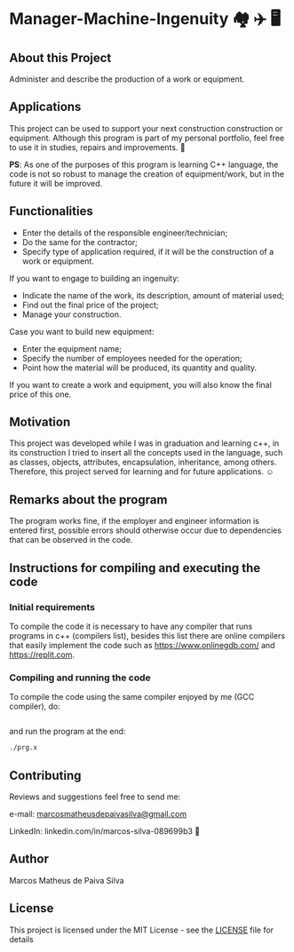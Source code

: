 # Manager-Machine-Ingenuity :houses: :airplane: :desktop_computer:

## About this Project

Administer and describe the production of a work or equipment. 

## Applications

This project can be used to support your next construction construction or equipment. Although this program is part of my personal portfolio, feel free to use it in studies, repairs and improvements. :call_me_hand:

**PS**: As one of the purposes of this program is learning C++ language, the code is not so robust to manage the creation of equipment/work, but in the future it will be improved.

## Functionalities

* Enter the details of the responsible engineer/technician;
* Do the same for the contractor;
* Specify type of application required, if it will be the construction of a work or equipment.

If you want to engage to building an ingenuity:

  * Indicate the name of the work, its description, amount of material used;
  * Find out the final price of the project;
  * Manage your construction.
  
Case you want to build new equipment:
  
  * Enter the equipment name;
  * Specify the number of employees needed for the operation;
  * Point how the material will be produced, its quantity and quality.

If you want to create a work and equipment, you will also know the final price of this one.

## Motivation

This project was developed while I was in graduation and learning c++, in its construction I tried to insert all the concepts used in the language, such as classes, objects, attributes, encapsulation, inheritance, among others. Therefore, this project served for learning and for future applications. :relaxed:

## Remarks about the program

The program works fine, if the employer and engineer information is entered first, possible errors should otherwise occur due to dependencies that can be observed in the code.

## Instructions for compiling and executing the code

### Initial requirements

To compile the code it is necessary to have any compiler that runs programs in c++ (compilers list), besides this list there are online compilers that easily implement the code such as https://www.onlinegdb.com/ and https://replit.com.

### Compiling and running the code

To compile the code using the same compiler enjoyed by me (GCC compiler), do:

```bash

```

and run the program at the end:

```bash
./prg.x
```
## Contributing 

Reviews and suggestions feel free to send me:

e-mail: marcosmatheusdepaivasilva@gmail.com

LinkedIn: linkedin.com/in/marcos-silva-089699b3 :hugs:

## Author

Marcos Matheus de Paiva Silva

## License

This project is licensed under the MIT License - see the [LICENSE](LICENSE) file for details
